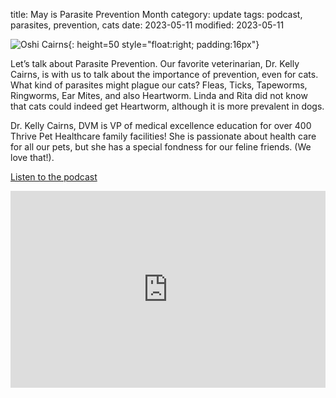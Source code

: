 title: May is Parasite Prevention Month
category: update
tags: podcast, parasites, prevention, cats
date: 2023-05-11
modified: 2023-05-11

![Oshi Cairns]({static}/images/oshi.jpg){: height=50 style="float:right; padding:16px"}

Let’s talk about Parasite Prevention. Our favorite veterinarian, Dr. Kelly Cairns, is with us to talk about the importance of prevention, even for cats.  What kind of parasites might plague our cats? Fleas, Ticks, Tapeworms, Ringworms, Ear Mites, and also Heartworm. Linda and Rita did not know that cats could indeed get Heartworm, although it is more prevalent in dogs.

Dr. Kelly Cairns, DVM is VP of medical excellence education for over 400 Thrive Pet Healthcare family facilities! She is passionate about health care for all our pets, but she has a special fondness for our feline friends. (We love that!). 

[Listen to the podcast](https://www.petliferadio.com/19catsandcountingep89.html)

<iframe width="100%" height="315" src="https://www.youtube.com/embed/MzPK7Yxsu8w" title="YouTube video player" frameborder="0" allow="accelerometer; autoplay; clipboard-write; encrypted-media; gyroscope; picture-in-picture; web-share" allowfullscreen></iframe>
